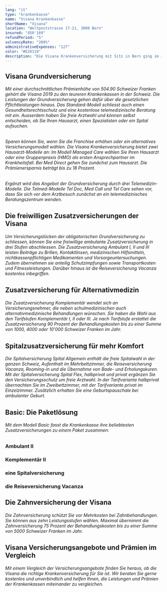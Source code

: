 ```yaml
---
lang: "it"
type: "krankenkasse"
name: "Visana Krankenkasse"
shortName: "Visana"
location: "Weltpoststrasse 17-21, 3000 Bern"
insured: "450'169"
refundPeriod: "5"
solvencyRate: "209%"
administrativeExpenses: "127"
color: "#E20119"
description: "Die Visana Krankenversicherung mit Sitz in Bern ging im Jahr 1996 aus dem Zusammenschluss der Versicherer KKB, Grütli und Evidenzia hervor. Sie zählt aktuell 698'000 Versicherungsnehmer in der obligatorischen Grundversicherung, das entspricht einem Marktanteil von 7,3 Prozent. Der Prämienertrag beläuft sich auf rund 3,3 Milliarden Schweizer Franken. Neben der Grundversicherung bietet die Krankenkasse auch diverse freiwillige Zusatzversicherungen an."
---
```


## Visana Grundversicherung

###### Mit einer durchschnittlichen Prämienhöhe von 504.90 Schweizer Franken gehört die Visana 2019 zu den teureren Krankenkassen in der Schweiz. Die Leistungen der Grundversicherung gehen dafür über die gesetzlichen Pflichtleistungen hinaus. Das Standard-Modell schliesst auch einen Gesundheitsrechtsschutz und eine kostenlose telemedizinische Beratung mit ein. Ausserdem haben Sie freie Arztwahl und können selbst entscheiden, ob Sie Ihren Hausarzt, einen Spezialisten oder ein Spital aufsuchen.

###### Sparen können Sie, wenn Sie die Franchise erhöhen oder ein alternatives Versicherungsmodell wählen. Die Visana Krankenversicherung bietet zwei Hausarzt-Modelle an: Im Modell Managed Care wählen Sie Ihren Hausarzt oder eine Gruppenpraxis (HMO) als ersten Ansprechpartner im Krankheitsfall. Bei Med Direct gehen Sie zunächst zum Hausarzt. Die Prämienersparnis beträgt bis zu 18 Prozent.

###### Ergänzt wird das Angebot der Grundversicherung durch drei Telemedizin-Modelle. Die Telmed-Modelle Tel Doc, Med Call und Tel Care sehen vor, dass Sie sich vor dem Arztbesuch zunächst an ein telemedizinisches Beratungszentrum wenden.

## Die freiwilligen Zusatzversicherungen der Visana

###### Um Versicherungslücken der obligatorischen Grundversicherung zu schliessen, können Sie eine freiwillige ambulante Zusatzversicherung in drei Stufen abschliessen. Die Zusatzversicherung Ambulant I, II und III leisten Beiträge zu Brillen, Kontaktlinsen, medizinischen Hilfsmitteln, nichtkassenpflichtigen Medikamenten und Vorsorgeuntersuchungen. Zudem übernehmen sie anteilig Schutzimpfungen sowie Transportkosten und Fitnessleistungen. Darüber hinaus ist die Reiseversicherung Vacanza kostenlos inbegriffen.

## Zusatzversicherung für Alternativmedizin

###### Die Zusatzversicherung Komplementär wendet sich an Versicherungsnehmer, die neben schulmedizinischen auch alternativmedizinische Behandlungen wünschen. Sie haben die Wahl aus den Tarifstufen Komplementär I, II oder III. Je nach Tarifstufe erstattet die Zusatzversicherung 90 Prozent der Behandlungskosten bis zu einer Summe von 1000, 4000 oder 10'000 Schweizer Franken im Jahr.

## Spitalzusatzversicherung für mehr Komfort

###### Die Spitalversicherung Spital Allgemein enthält die freie Spitalwahl in der ganzen Schweiz, Aufenthalt im Mehrbettzimmer, die Reiseversicherung Vacanza, Rooming-in und die Übernahme von Bade- und Erholungskuren. Mit der Spitalversicherung Spital Flex, halbprivat und privat ergänzen Sie den Versicherungsschutz um freie Arztwahl. In der Tarifvariante halbprivat übernachten Sie im Zweibettzimmer, mit der Tarifvariante privat im Einzelzimmer. Zusätzlich erhalten Sie eine Geburtspauschale bei ambulanter Geburt.

## Basic: Die Paketlösung

###### Mit dem Modell Basic fasst die Krankenkasse ihre beliebtesten Zusatzversicherungen zu einem Paket zusammen:

### Ambulant II

### Komplementär II

### eine Spitalversicherung

### die Reiseversicherung Vacanza

## Die Zahnversicherung der Visana

###### Die Zahnversicherung schützt Sie vor Mehrkosten bei Zahnbehandlungen. Sie können aus zehn Leistungsstufen wählen. Maximal übernimmt die Zahnversicherung 75 Prozent der Behandlungskosten bis zu einer Summe von 5000 Schweizer Franken im Jahr.

## Visana Versicherungsangebote und Prämien im Vergleich

###### Mit einem Vergleich der Versicherungsangebote finden Sie heraus, ob die Visana die richtige Krankenversicherung für Sie ist. Wir beraten Sie gerne kostenlos und unverbindlich und helfen Ihnen, die Leistungen und Prämien der Krankenkassen miteinander zu vergleichen.
